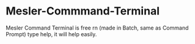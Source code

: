 # Mesler-Commmand-Terminal
Mesler Command Terminal is free rn (made in Batch, same as Command Prompt) type help, it will help easily.
